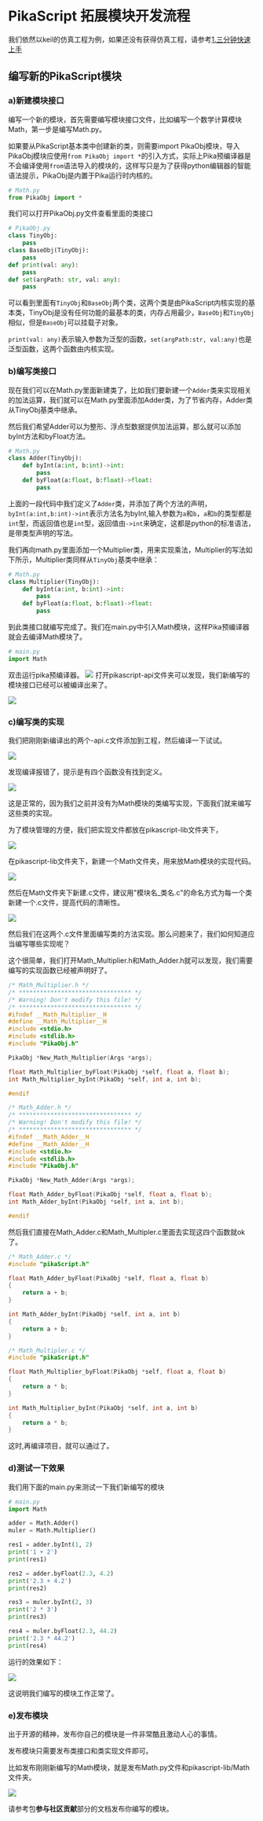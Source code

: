 # PikaScript 拓展模块开发流程

我们依然以keil的仿真工程为例，如果还没有获得仿真工程，请参考[1.三分钟快速上手](https://www.yuque.com/liang-mltek/pikascript/ew19qm)
## 编写新的PikaScript模块
### a)新建模块接口


编写一个新的模块，首先需要编写模块接口文件，比如编写一个数学计算模块Math，第一步是编写Math.py。


如果要从PikaScript基本类中创建新的类，则需要import PikaObj模块，导入PikaObj模块应使用`from PikaObj import *`的引入方式，实际上Pika预编译器是不会编译使用`from`语法导入的模块的，这样写只是为了获得python编辑器的智能语法提示，PikaObj是内置于Pika运行时内核的。


```python
# Math.py
from PikaObj import *
```


我们可以打开PikaObj.py文件查看里面的类接口
```python
# PikaObj.py
class TinyObj:
    pass
class BaseObj(TinyObj):
    pass
def print(val: any):
    pass
def set(argPath: str, val: any):
    pass
```
可以看到里面有`TinyObj`和`BaseObj`两个类，这两个类是由PikaScript内核实现的基本类，TinyObj是没有任何功能的最基本的类，内存占用最少，`BaseObj`和`TinyObj`相似，但是`BaseObj`可以挂载子对象。


`print(val: any)`表示输入参数为泛型的函数，`set(argPath:str, val:any)`也是泛型函数，这两个函数由内核实现。


### b)编写类接口


现在我们可以在Math.py里面新建类了，比如我们要新建一个`Adder`类来实现相关的加法运算，我们就可以在Math.py里面添加Adder类，为了节省内存，Adder类从TinyObj基类中继承。


然后我们希望Adder可以为整形、浮点型数据提供加法运算，那么就可以添加byInt方法和byFloat方法。
```python
# Math.py
class Adder(TinyObj):
    def byInt(a:int, b:int)->int:
        pass
    def byFloat(a:float, b:float)->float:
        pass
```
上面的一段代码中我们定义了`Adder`类，并添加了两个方法的声明，`byInt(a:int,b:int)->int`表示方法名为byInt,输入参数为`a`和`b`，`a`和`b`的类型都是`int`型，而返回值也是`int`型，返回值由`->int`来确定，这都是python的标准语法，是带类型声明的写法。


我们再向math.py里面添加一个Multiplier类，用来实现乘法，Multiplier的写法如下所示，Multiplier类同样从`TinyObj`基类中继承：
```python
# Math.py
class Multiplier(TinyObj):
    def byInt(a:int, b:int)->int:
        pass
    def byFloat(a:float, b:float)->float:
        pass
```
到此类接口就编写完成了。我们在main.py中引入Math模块，这样Pika预编译器就会去编译Math模块了。


```python
# main.py
import Math
```


双击运行pika预编译器。
![](https://user-images.githubusercontent.com/88232613/131119247-ae25276e-f7c9-49ef-81e1-dbddcaffdf6c.png#crop=0&crop=0&crop=1&crop=1&height=382&id=Zijm4&originHeight=483&originWidth=830&originalType=binary&ratio=1&rotation=0&showTitle=false&status=done&style=none&title=&width=656)
打开pikascript-api文件夹可以发现，我们新编写的模块接口已经可以被编译出来了。


![](https://user-images.githubusercontent.com/88232613/131119310-99564d6a-d570-4375-9c01-c2d7cde74655.png#crop=0&crop=0&crop=1&crop=1&height=568&id=BYbB7&originHeight=907&originWidth=1038&originalType=binary&ratio=1&rotation=0&showTitle=false&status=done&style=none&title=&width=650)


### c)编写类的实现


我们把刚刚新编译出的两个-api.c文件添加到工程，然后编译一下试试。


![](https://user-images.githubusercontent.com/88232613/131119636-3c3d52ce-a7c2-48a4-beb4-5498dfd4f279.png#crop=0&crop=0&crop=1&crop=1&height=361&id=bmF65&originHeight=402&originWidth=461&originalType=binary&ratio=1&rotation=0&showTitle=false&status=done&style=none&title=&width=414)


发现编译报错了，提示是有四个函数没有找到定义。


![](https://user-images.githubusercontent.com/88232613/131119786-823a96e3-7ab3-45f8-8c7c-282ba9b7b863.png#crop=0&crop=0&crop=1&crop=1&height=109&id=ChFNG&originHeight=227&originWidth=1418&originalType=binary&ratio=1&rotation=0&showTitle=false&status=done&style=none&title=&width=683)


这是正常的，因为我们之前并没有为Math模块的类编写实现，下面我们就来编写这些类的实现。


为了模块管理的方便，我们把实现文件都放在pikascript-lib文件夹下，


![](https://user-images.githubusercontent.com/88232613/131120029-81c9b91f-2669-40cf-86da-78d72bce81c8.png#crop=0&crop=0&crop=1&crop=1&height=332&id=ztD2E&originHeight=390&originWidth=807&originalType=binary&ratio=1&rotation=0&showTitle=false&status=done&style=none&title=&width=686)


在pikascript-lib文件夹下，新建一个Math文件夹，用来放Math模块的实现代码。


![](https://user-images.githubusercontent.com/88232613/131120240-a4001fa4-1fd2-4b6b-82a2-191834ed781b.png#crop=0&crop=0&crop=1&crop=1&height=216&id=CDpdk&originHeight=249&originWidth=787&originalType=binary&ratio=1&rotation=0&showTitle=false&status=done&style=none&title=&width=684)


然后在Math文件夹下新建.c文件，建议用"模块名_类名.c"的命名方式为每一个类新建一个.c文件，提高代码的清晰性。


![](https://user-images.githubusercontent.com/88232613/131120619-45ae3520-7b63-434b-8831-5b4d9f900cad.png#crop=0&crop=0&crop=1&crop=1&height=182&id=MteS3&originHeight=231&originWidth=851&originalType=binary&ratio=1&rotation=0&showTitle=false&status=done&style=none&title=&width=670)


然后我们在这两个.c文件里面编写类的方法实现。那么问题来了，我们如何知道应当编写哪些实现呢？


这个很简单，我们打开Math_Multiplier.h和Math_Adder.h就可以发现，我们需要编写的实现函数已经被声明好了。


```c
/* Math_Multiplier.h */
/* ******************************** */
/* Warning! Don't modify this file! */
/* ******************************** */
#ifndef __Math_Multiplier__H
#define __Math_Multiplier__H
#include <stdio.h>
#include <stdlib.h>
#include "PikaObj.h"

PikaObj *New_Math_Multiplier(Args *args);

float Math_Multiplier_byFloat(PikaObj *self, float a, float b);
int Math_Multiplier_byInt(PikaObj *self, int a, int b);

#endif
```


```c
/* Math_Adder.h */
/* ******************************** */
/* Warning! Don't modify this file! */
/* ******************************** */
#ifndef __Math_Adder__H
#define __Math_Adder__H
#include <stdio.h>
#include <stdlib.h>
#include "PikaObj.h"

PikaObj *New_Math_Adder(Args *args);

float Math_Adder_byFloat(PikaObj *self, float a, float b);
int Math_Adder_byInt(PikaObj *self, int a, int b);

#endif
```


然后我们直接在Math_Adder.c和Math_Multipler.c里面去实现这四个函数就ok了。


```c
/* Math_Adder.c */
#include "pikaScript.h"

float Math_Adder_byFloat(PikaObj *self, float a, float b)
{
	return a + b;
}

int Math_Adder_byInt(PikaObj *self, int a, int b)
{
	return a + b;
}
```


```c
/* Math_Multipler.c */
#include "pikaScript.h"

float Math_Multiplier_byFloat(PikaObj *self, float a, float b)
{
	return a * b;
}

int Math_Multiplier_byInt(PikaObj *self, int a, int b)
{
	return a * b;
}
```


这时,再编译项目，就可以通过了。


### d)测试一下效果


我们用下面的main.py来测试一下我们新编写的模块


```python
# main.py
import Math

adder = Math.Adder()
muler = Math.Multiplier()

res1 = adder.byInt(1, 2)
print('1 + 2')
print(res1)

res2 = adder.byFloat(2.3, 4.2)
print('2.3 + 4.2')
print(res2)

res3 = muler.byInt(2, 3)
print('2 * 3')
print(res3)

res4 = muler.byFloat(2.3, 44.2)
print('2.3 * 44.2')
print(res4)
```


运行的效果如下：


![](https://user-images.githubusercontent.com/88232613/131123307-1d9564d1-8b99-4784-99ed-9756693781f1.png#crop=0&crop=0&crop=1&crop=1&height=193&id=glXGH&originHeight=246&originWidth=538&originalType=binary&ratio=1&rotation=0&showTitle=false&status=done&style=none&title=&width=421)


这说明我们编写的模块工作正常了。
### e)发布模块


出于开源的精神，发布你自己的模块是一件非常酷且激动人心的事情。


发布模块只需要发布类接口和类实现文件即可。


比如发布刚刚新编写的Math模块，就是发布Math.py文件和pikascript-lib/Math文件夹。


![](https://user-images.githubusercontent.com/88232613/131123704-403753d8-2ef1-488e-a02a-08fce33cd6de.png#crop=0&crop=0&crop=1&crop=1&height=100&id=topE9&originHeight=107&originWidth=772&originalType=binary&ratio=1&rotation=0&showTitle=false&status=done&style=none&title=&width=721)


请参考包**参与社区贡献**部分的文档发布你编写的模块。
